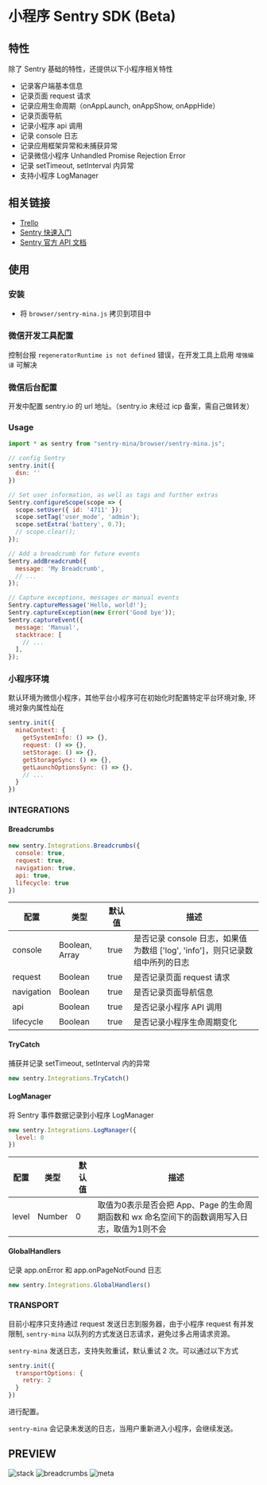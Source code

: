 # 小程序 Sentry SDK (Beta)

## 特性

除了 Sentry 基础的特性，还提供以下小程序相关特性

- 记录客户端基本信息
- 记录页面 request 请求
- 记录应用生命周期（onAppLaunch, onAppShow, onAppHide）
- 记录页面导航
- 记录小程序 api 调用
- 记录 console 日志
- 记录应用框架异常和未捕获异常
- 记录微信小程序 Unhandled Promise Rejection Error
- 记录 setTimeout, setInterval 内异常
- 支持小程序 LogManager

## 相关链接

- [Trello](https://trello.com/b/1rlFQOAo/sentry-mina)
- [Sentry 快速入门](https://docs.sentry.io/quickstart/)
- [Sentry 官方 API 文档](http://getsentry.github.io/sentry-javascript/)

## 使用

### 安装

- 将 `browser/sentry-mina.js` 拷贝到项目中

### 微信开发工具配置

控制台报 `regeneratorRuntime is not defined` 错误，在开发工具上启用 `增强编译` 可解决

### 微信后台配置

开发中配置 sentry.io 的 url 地址。（sentry.io 未经过 icp 备案，需自己做转发）

### Usage

```javascript
import * as sentry from "sentry-mina/browser/sentry-mina.js";

// config Sentry
sentry.init({
  dsn: ''
})

// Set user information, as well as tags and further extras
Sentry.configureScope(scope => {
  scope.setUser({ id: '4711' });
  scope.setTag('user_mode', 'admin');
  scope.setExtra('battery', 0.7);
  // scope.clear();
});

// Add a breadcrumb for future events
Sentry.addBreadcrumb({
  message: 'My Breadcrumb',
  // ...
});

// Capture exceptions, messages or manual events
Sentry.captureMessage('Hello, world!');
Sentry.captureException(new Error('Good bye'));
Sentry.captureEvent({
  message: 'Manual',
  stacktrace: [
    // ...
  ],
});

```

### 小程序环境

默认环境为微信小程序，其他平台小程序可在初始化时配置特定平台环境对象, 环境对象内属性灿在

``` javascript
sentry.init({
  minaContext: {
    getSystemInfo: () => {},
    request: () => {},
    setStorage: () => {},
    getStorageSync: () => {},
    getLaunchOptionsSync: () => {},
    // ...
  }
})
```

### INTEGRATIONS

#### Breadcrumbs

``` javascript
new sentry.Integrations.Breadcrumbs({
  console: true,
  request: true,
  navigation: true,
  api: true,
  lifecycle: true
})
```

配置 | 类型 | 默认值 |描述
------------- | ------------- | ------------- | -------------
console  | Boolean, Array | true |是否记录 console 日志，如果值为数组 ['log', 'info']，则只记录数组中所列的日志
request  | Boolean | true | 是否记录页面 request 请求
navigation  | Boolean | true | 是否记录页面导航信息
api  | Boolean | true | 是否记录小程序 API 调用
lifecycle  | Boolean | true | 是否记录小程序生命周期变化

#### TryCatch

捕获并记录 setTimeout, setInterval 内的异常

```javascript
new sentry.Integrations.TryCatch()
```

#### LogManager

将 Sentry 事件数据记录到小程序 LogManager

```javascript
new sentry.Integrations.LogManager({
  level: 0
})
```

配置 | 类型 | 默认值 |描述
------------- | ------------- | ------------- | -------------
level  | Number | 0 | 取值为0表示是否会把 App、Page 的生命周期函数和 wx 命名空间下的函数调用写入日志，取值为1则不会

#### GlobalHandlers

记录 app.onError 和 app.onPageNotFound 日志

```javascript
new sentry.Integrations.GlobalHandlers()
```

### TRANSPORT

目前小程序只支持通过 request 发送日志到服务器，由于小程序 request 有并发限制, `sentry-mina` 以队列的方式发送日志请求，避免过多占用请求资源。

`sentry-mina` 发送日志，支持失败重试，默认重试 2 次。可以通过以下方式

```javascript
sentry.init({
  transportOptions: {
    retry: 2
  }
})
```

进行配置。

`sentry-mina` 会记录未发送的日志，当用户重新进入小程序，会继续发送。

## PREVIEW

![stack](static/stack.png)
![breadcrumbs](static/breadcrumbs.png)
![meta](static/meta.png)
